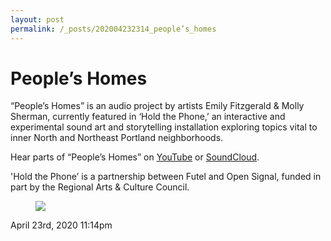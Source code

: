 ```yaml
---
layout: post
permalink: /_posts/202004232314_people’s_homes
---
```


# People’s Homes

&ldquo;People’s Homes&rdquo; is an audio project by artists Emily Fitzgerald &amp; Molly Sherman, currently featured in &lsquo;Hold the Phone,&rsquo; an interactive and experimental sound art and storytelling installation exploring topics vital to inner North and Northeast Portland neighborhoods.

Hear parts of &ldquo;People&rsquo;s Homes&rdquo; on <a href="https://www.youtube.com/watch?time_continue=2&amp;v=8C2ysJsp12w&amp;feature=emb_logo">YouTube</a> or <a href="https://soundcloud.com/opensignalpdx">SoundCloud</a>.<br/>

'Hold the Phone&rsquo; is a partnership between Futel and Open Signal, funded in part by the Regional Arts &amp; Culture Council.

<figure class="tmblr-full" data-orig-height="1536" data-orig-width="2048"><img src="https://64.media.tumblr.com/4c72784f12909d746f3c55406dd122ec/de7c7e8f7a3680ae-6e/s540x810/37c3526b7e4cbab977b60fced8d960e6987dfed0.jpg" data-orig-height="1536" data-orig-width="2048"/></figure>

<div id="footer">
<span id="timestamp"> April 23rd, 2020 11:14pm </span>
</div>
